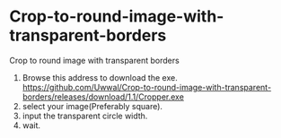 # Crop-to-round-image-with-transparent-borders
Crop to round image with transparent borders

1. Browse this address to download the exe. https://github.com/Uwwal/Crop-to-round-image-with-transparent-borders/releases/download/1.1/Cropper.exe
2. select your image(Preferably square).
4. input the transparent circle width.
5. wait.
